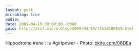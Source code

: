 ```yaml
---
layout: post
microblog: true
audio: 
date: 2009-04-19 00:00:00 -0000
guid: http://xtof.micro.blog/2009/04/19/t1558186819.html
---
```

Hippodrome #ene : le #girlpower  - Photo: [bkite.com/06DEa](http://bkite.com/06DEa)
